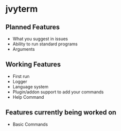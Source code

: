 # jvyterm
## Planned Features
* What you suggest in issues
* Ability to run standard programs
* Arguments

## Working Features
* First run
* Logger
* Language system
* Plugin/addon support to add your commands
* Help Command

## Features currently being worked on
* Basic Commands
